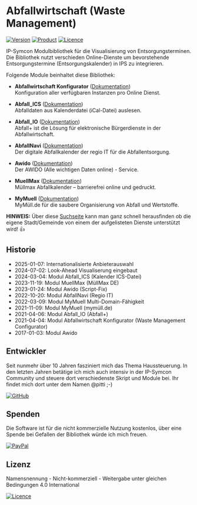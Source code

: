 # Abfallwirtschaft (Waste Management)

[![Version](https://img.shields.io/badge/Symcon-PHP--Bibliothek-purple.svg?style=flat-square)](https://www.symcon.de/service/dokumentation/entwicklerbereich/sdk-tools/sdk-php/)
[![Product](https://img.shields.io/badge/Symcon%20Version-6.4-blue.svg?style=flat-square)](https://www.symcon.de/produkt/)
[![Licence](https://img.shields.io/badge/License-CC%20BY--NC--SA%204.0-green.svg?style=flat-square)](https://creativecommons.org/licenses/by-nc-sa/4.0/)

IP-Symcon Modulbibliothek für die Visualisierung von Entsorgungsterminen.  
Die Bibliothek nutzt verschieden Online-Dienste um bevorstehende Entsorgungstermine (Entsorgungskalender) in IPS zu integrieren.

Folgende Module beinhaltet diese Bibliothek:

- __Abfallwirtschaft Konfigurator__ ([Dokumentation](WasteManagementConfigurator))  
    Konfiguration aller verfügbaren Instanzen pro Online Dienst.

- __Abfall_ICS__ ([Dokumentation](Abfall_ICS))  
    Abfalldaten aus Kalenderdatei (iCal-Datei) auslesen.

- __Abfall_IO__ ([Dokumentation](Abfall_IO))  
    Abfall+ ist die Lösung für elektronische Bürgerdienste in der Abfallwirtschaft.

- __AbfallNavi__ ([Dokumentation](AbfallNavi))  
    Der digitale Abfallkalender der regio IT für die Abfallentsorgung.

- __Awido__ ([Dokumentation](Awido))  
    Der AWIDO (Alle wichtigen Daten online) - Service.

- __MuellMax__ ([Dokumentation](MuellMax))  
    Müllmax Abfallkalender – barrierefrei online und gedruckt.

- __MyMuell__ ([Dokumentation](MyMuell))  
    MyMüll.de für die saubere Organisierung von Abfall und Wertstoffe.

__HINWEIS:__ Über diese [Suchseite](https://asmium.de) kann man ganz schnell herausfinden ob die eigene Stadt/Gemeinde von einem der aufgelisteten Dienste unterstützt wird! :+1:

## Historie

- 2025-01-07: Internationalisierte Anbieterauswahl
- 2024-07-02: Look-Ahead Visualiserung eingebaut
- 2024-03-04: Modul Abfall_ICS (Kalender ICS-Datei)
- 2023-11-19: Modul MuellMax (MüllMax DE)
- 2023-01-24: Modul Awido (Script-Fix)
- 2022-10-20: Modul AbfallNavi (Regio IT)
- 2022-03-09: Modul MyMuell Multi-Domain-Fähigkeit
- 2021-11-09: Modul MyMuell (mymüll.de)
- 2021-04-06: Modul Abfall_IO (Abfall+)
- 2021-04-04: Modul Abfallwirtschaft Konfigurator (Waste Management Configurator)
- 2017-01-03: Modul Awido

## Entwickler

Seit nunmehr über 10 Jahren fasziniert mich das Thema Haussteuerung. In den letzten Jahren betätige ich mich auch intensiv in der IP-Symcon Community und steuere dort verschiedenste Skript und Module bei. Ihr findet mich dort unter dem Namen @pitti ;-)

[![GitHub](https://img.shields.io/badge/GitHub-@wilkware-181717.svg?style=for-the-badge&logo=github)](https://wilkware.github.io/)

## Spenden

Die Software ist für die nicht kommerzielle Nutzung kostenlos, über eine Spende bei Gefallen der Bibliothek würde ich mich freuen.

[![PayPal](https://img.shields.io/badge/PayPal-spenden-00457C.svg?style=for-the-badge&logo=paypal)](https://www.paypal.com/cgi-bin/webscr?cmd=_s-xclick&hosted_button_id=8816166)

## Lizenz

Namensnennung - Nicht-kommerziell - Weitergabe unter gleichen Bedingungen 4.0 International

[![Licence](https://img.shields.io/badge/License-CC_BY--NC--SA_4.0-EF9421.svg?style=for-the-badge&logo=creativecommons)](https://creativecommons.org/licenses/by-nc-sa/4.0/)
